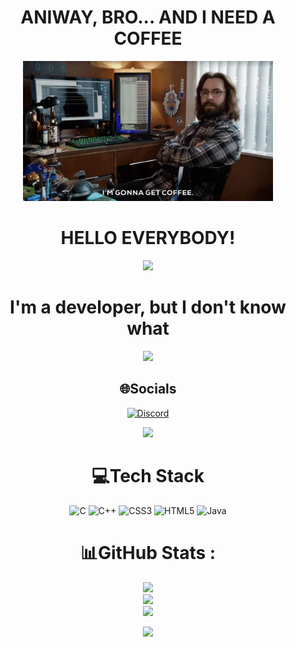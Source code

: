 <div align = "center">
  
# ANIWAY, BRO... AND I NEED A COFFEE
<img src="https://github.com/KostusLi/temp/blob/main/https___dev-to-uploads.s3.amazonaws.com_uploads_articles_i3ce440dsa1yc407ns0j.gif" width="400"/>

# HELLO EVERYBODY!
<p><img src="https://media.tenor.com/i8vhkDUi1wsAAAAi/wave-joe.gif" width="90px"></p>


# I'm a developer, but I don't know what 
<img src="https://media.tenor.com/VACzE21_DrMAAAAi/%D1%83%D0%B3%D0%B0%D1%80.gif" width="120px">

</div>

<div align="center">

## 🌐Socials
[![Discord](https://img.shields.io/badge/Discord-%237289DA.svg?logo=discord&logoColor=white)](htttps://discord.gg/fobpofake) 

<img src="https://komarev.com/ghpvc/?username=KostusLi">

# 💻Tech Stack
![C](https://img.shields.io/badge/c-%2300599C.svg?style=for-the-badge&logo=c&logoColor=white) ![C++](https://img.shields.io/badge/c++-%2300599C.svg?style=for-the-badge&logo=c%2B%2B&logoColor=white) ![CSS3](https://img.shields.io/badge/css3-%231572B6.svg?style=for-the-badge&logo=css3&logoColor=white) ![HTML5](https://img.shields.io/badge/html5-%23E34F26.svg?style=for-the-badge&logo=html5&logoColor=white) ![Java](https://img.shields.io/badge/java-%23ED8B00.svg?style=for-the-badge&logo=java&logoColor=white)
# 📊GitHub Stats :
![](https://github-readme-stats.vercel.app/api?username=KostusLi&theme=prussian&hide_border=false&include_all_commits=false&count_private=false)<br/>
![](https://github-readme-streak-stats.herokuapp.com/?user=KostusLi&theme=prussian&hide_border=false)<br/>
![](https://github-readme-stats.vercel.app/api/top-langs/?username=KostusLi&theme=prussian&hide_border=false&include_all_commits=false&count_private=false&layout=compact)


[![](https://visitcount.itsvg.in/api?id=KostusLi&icon=1&color=0)](https://visitcount.itsvg.in)
</div>
